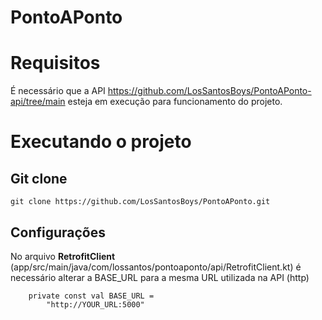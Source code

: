 # PontoAPonto

# Requisitos

É necessário que a API https://github.com/LosSantosBoys/PontoAPonto-api/tree/main esteja em execução para funcionamento do projeto.

# Executando o projeto

## Git clone

```
git clone https://github.com/LosSantosBoys/PontoAPonto.git
```

## Configurações

No arquivo <b>RetrofitClient</b> (app/src/main/java/com/lossantos/pontoaponto/api/RetrofitClient.kt)
é necessário alterar a BASE_URL para a mesma URL utilizada na API (http)

```
    private const val BASE_URL =
        "http://YOUR_URL:5000"
```
